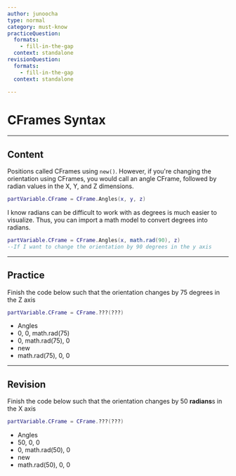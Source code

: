 ```yaml
---
author: junoocha
type: normal
category: must-know
practiceQuestion:
  formats:
    - fill-in-the-gap
  context: standalone
revisionQuestion:
  formats:
    - fill-in-the-gap
  context: standalone

---
```


# CFrames Syntax
---

## Content

Positions called CFrames using `new()`. However, if you're changing the orientation using CFrames, you would call an angle CFrame, followed by radian values in the X, Y, and Z dimensions.

```lua
partVariable.CFrame = CFrame.Angles(x, y, z)
```
I know radians can be difficult to work with as degrees is much easier to visualize. Thus, you can import a math model to convert degrees into radians.

```lua
partVariable.CFrame = CFrame.Angles(x, math.rad(90), z)
--If I want to change the orientation by 90 degrees in the y axis
```

---

## Practice
Finish the code below such that the orientation changes by 75 degrees in the Z axis
```lua
partVariable.CFrame = CFrame.???(???)
```
- Angles
- 0, 0, math.rad(75)
- 0, math.rad(75), 0
- new
- math.rad(75), 0, 0

---

## Revision
Finish the code below such that the orientation changes by 50 **radians**s in the X axis
```lua
partVariable.CFrame = CFrame.???(???)
```
- Angles
- 50, 0, 0
- 0, math.rad(50), 0
- new
- math.rad(50), 0, 0